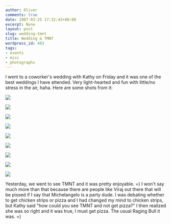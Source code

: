 ```yaml
---
author: Oliver
comments: true
date: 2007-03-25 17:32:43+00:00
excerpt: None
layout: post
slug: wedding-tmnt
title: Wedding & TMNT
wordpress_id: 483
tags:
- events
- misc
- photographs
---
```


I went to a coworker's wedding with Kathy on Friday and it was one of the best weddings I have attended.  Very light-hearted and fun with little/no stress in the air, haha.  Here are some shots from it:

<a title="BV Crew" href="http://flickr.com/photos/owiber/432618435/"><img src="http://farm1.static.flickr.com/145/432618435_b139dbc532.jpg" /></a>

<a title="Wed!" href="http://flickr.com/photos/owiber/432627174/"><img src="http://farm1.static.flickr.com/162/432627174_751c0bd3da.jpg" /></a>

<a title="T &amp; D" href="http://flickr.com/photos/owiber/432634393/"><img src="http://farm1.static.flickr.com/165/432634393_8be45ce59f.jpg" /></a>

<a title="Partaaay!" href="http://flickr.com/photos/owiber/432633052/"><img src="http://farm1.static.flickr.com/182/432633052_8240572208.jpg" /></a>

<a title="Cake" href="http://flickr.com/photos/owiber/432647713/"><img src="http://farm1.static.flickr.com/177/432647713_7adba6886f.jpg" /></a>

<a title="Dance" href="http://flickr.com/photos/owiber/432657128/"><img src="http://farm1.static.flickr.com/147/432657128_774fc57dc1.jpg" /></a>

<a title="Dance" href="http://flickr.com/photos/owiber/432667890/"><img src="http://farm1.static.flickr.com/173/432667890_a84b52fb93.jpg" /></a>

<a title="Dip" href="http://flickr.com/photos/owiber/432676650/"><img src="http://farm1.static.flickr.com/157/432676650_f68628a6d3.jpg" /></a>

<a title="Groom" href="http://flickr.com/photos/owiber/432686138/"><img src="http://farm1.static.flickr.com/185/432686138_f2a26001fa.jpg" /></a>

Yesterday, we went to see TMNT and it was pretty enjoyable. =)  I won't say much more than that because there are people like Viraj out there that will be pissed if I say that Michelangelo is a party dude.  I was debating whether to get chicken strips or pizza and I had changed my mind to chicken strips, but Kathy said "how could you see TMNT and not get pizza?"  I then realized she was so right and it was true, I must get pizza.  The usual Raging Bull it was. =)